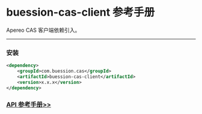 # buession-cas-client 参考手册


Apereo CAS 客户端依赖引入。


---


### 安装

```xml
<dependency>
    <groupId>com.buession.cas</groupId>
    <artifactId>buession-cas-client</artifactId>
    <version>x.x.x</version>
</dependency>
```


### [API 参考手册>>](https://javadoc.io/doc/com.buession.cas/buession-cas-client/2.3.0/index.html)